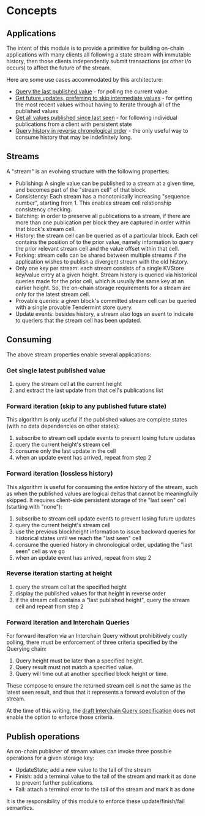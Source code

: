 <!--
order: 1
-->

# Concepts

## Applications

The intent of this module is to provide a primitive for building on-chain
applications with many clients all following a state stream with immutable
history, then those clients independently submit transactions (or other i/o
occurs) to affect the future of the stream.

Here are some use cases accommodated by this architecture:

- [Query the last published value](#get-single-latest-published-value) - for polling the current value
- [Get future updates, preferring to skip intermediate values](#forward-iteration-skip-to-any-published-future-state) - for getting the most recent values without having to iterate through all of the published values
- [Get all values published since last seen](#forward-iteration-lossless-history) - for following individual publications from a client with persistent state
- [Query history in reverse chronological order](#reverse-iteration-starting-at-height) - the only useful  way to consume history that may be indefinitely long.

## Streams

A "stream" is an evolving structure with the following properties:
- Publishing: A single value can be published to a stream at a given time, and becomes part of the "stream cell" of that block.
- Consistency: Each stream has a monotonically increasing "sequence number",
  starting from 1.  This enables stream cell relationship consistency checking.
- Batching: in order to preserve all publications to a stream, if there are more than one publication per block they are captured in order within that block's stream cell.
- History: the stream cell can be queried as of a particular block.  Each cell
  contains the position of to the prior value, namely information to query the
  prior relevant stream cell and the value offset within that cell.
- Forking: stream cells can be shared between multiple streams if the
  application wishes to publish a divergent stream with the old history.
- Only one key per stream: each stream consists of a single KVStore key/value
  entry at a given height.  Stream history is queried via historical queries
  made for the prior cell, which is usually the same key at an earlier height.
  So, the on-chain storage requirements for a stream are only for the latest
  stream cell.
- Provable queries: a given block's committed stream cell can be queried with a single provable Tendermint store query.
- Update events: besides history, a stream also logs an event to indicate to queriers that the stream cell has been updated.

## Consuming

The above stream properties enable several applications:

### Get single latest published value

1. query the stream cell at the current height
2. and extract the last update from that cell's publications list

### Forward iteration (skip to any published future state)

This algorithm is only useful if the published values are complete states (with no data dependencies on other states):

  1. subscribe to stream cell update events to prevent losing future updates
  2. query the current height's stream cell
  3. consume only the last update in the cell
  4. when an update event has arrived, repeat from step 2
### Forward iteration (lossless history)

This algorithm is useful for consuming the entire history of the stream, such as
when the published values are logical deltas that cannot be meaningfully
skipped.  It requires client-side persistent storage of the "last seen" cell
(starting with "none"):

  1. subscribe to stream cell update events to prevent losing future updates
  2. query the current height's stream cell
  3. use the previous blockheight information to issue backward queries for historical states until we reach the "last seen" cell
  4. consume the queried history in chronological order, updating the "last seen" cell as we go
  5. when an update event has arrived, repeat from step 2
### Reverse iteration starting at height

1. query the stream cell at the specified height
2. display the published values for that height in reverse order
3. if the stream cell contains a "last published height", query the stream cell
   and repeat from step 2
### Forward Iteration and Interchain Queries

For forward iteration via an Interchain Query without prohibitively costly
polling, there must be enforcement of three criteria specified by the Querying
chain:
   1. Query height must be later than a specified height.
   2. Query result must not match a specified value.
   3. Query will time out at another specified block height or time.
   
These compose to ensure the returned stream cell is not the same as the latest seen result, and thus that it represents a forward evolution of the stream.

At the time of this writing, the [draft Interchain Query specification](https://github.com/cosmos/ibc/pull/735)
does not enable the option to enforce those criteria.

## Publish operations

An on-chain publisher of stream values can invoke three possible operations for a given storage key:
- UpdateState; add a new value to the tail of the stream
- Finish: add a terminal value to the tail of the stream and mark it as done to prevent further publications.
- Fail: attach a terminal error to the tail of the stream and mark it as done

It is the responsibility of this module to enforce these update/finish/fail
semantics.
